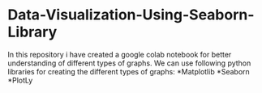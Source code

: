 # Data-Visualization-Using-Seaborn-Library
In this repository i have created a google colab notebook for better understanding of different types of graphs.
We can use following python libraries for creating the different types of graphs:
*Matplotlib
*Seaborn
*PlotLy
